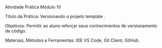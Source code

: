 Atividade Prática Módulo 10

Título da Prática: Versionando o projeto template .

Objetivos: Permitir ao aluno reforçar seus conhecimentos de versionamento de código.

Materiais, Métodos e Ferramentas: IDE VS Code, Git Client, GitHub.
